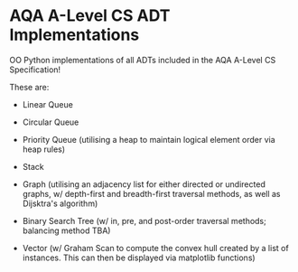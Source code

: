 # AQA A-Level CS ADT Implementations
OO Python implementations of all ADTs included in the AQA A-Level CS Specification!

These are:

- Linear Queue

- Circular Queue

- Priority Queue (utilising a heap to maintain logical element order via heap rules)

- Stack

- Graph (utilising an adjacency list for either directed or undirected graphs, w/ depth-first and breadth-first traversal methods, as well as Dijsktra's algorithm)

- Binary Search Tree (w/ in, pre, and post-order traversal methods; balancing method TBA)

- Vector (w/ Graham Scan to compute the convex hull created by a list of instances. This can then be displayed via matplotlib functions)
